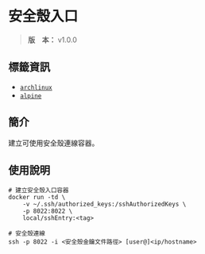 安全殼入口
=======


> **版　本：** v1.0.0



## 標籤資訊


* [`archlinux`](./archlinux.dockerfile)
* [`alpine`](./alpine.dockerfile)



## 簡介


建立可使用安全殼連線容器。



## 使用說明


```
# 建立安全殼入口容器
docker run -td \
    -v ~/.ssh/authorized_keys:/sshAuthorizedKeys \
    -p 8022:8022 \
    local/sshEntry:<tag>

# 安全殼連線
ssh -p 8022 -i <安全殼金鑰文件路徑> [user@]<ip/hostname>
```

